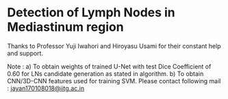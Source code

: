 # Detection of Lymph Nodes in Mediastinum region

Thanks to Professor Yuji Iwahori and Hiroyasu Usami for their constant help and support.

Note : 
a) To obtain weights of trained U-Net with test Dice Coefficient of 0.60 for LNs candidate generation as stated in algorithm.
b) To obtain CNN/3D-CNN features used for training SVM.
Please contact following mail : jayan170108018@iitg.ac.in
